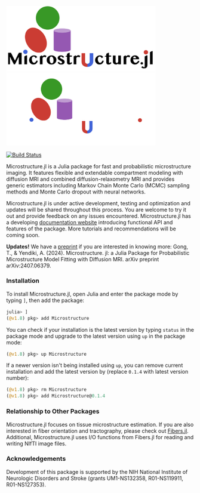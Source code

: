 <img src="docs/src/assets/logo_main.png#gh-light-mode-only" width=400>
<img src="docs/src/assets/logo-dark.png#gh-dark-mode-only" width=400>

[![Build Status](https://github.com/Tinggong/Microstructure.jl/actions/workflows/CI.yml/badge.svg?branch=main)](https://github.com/Tinggong/Microstructure.jl/actions/workflows/CI.yml?query=branch%3Amain)

Microstructure.jl is a Julia package for fast and probabilistic microstructure imaging. It features flexible and extendable compartment modeling with diffusion MRI and combined diffusion-relaxometry MRI and provides generic estimators including Markov Chain Monte Carlo (MCMC) sampling methods and Monte Carlo dropout with neural networks. 

Microstructure.jl is under active development, testing and optimization and updates will be shared throughout this process. You are welcome to try it out and provide feedback on any issues encountered. Microstructure.jl has a developing [documentation website](https://tinggong.github.io/Microstructure.jl/dev/) introducing functional API and features of the package. More tutorials and recommendations will be coming soon. 

**Updates!** We have a [preprint](https://arxiv.org/abs/2407.06379) if you are interested in knowing more:
Gong, T., & Yendiki, A. (2024). Microstructure. jl: a Julia Package for Probabilistic Microstructure Model Fitting with Diffusion MRI. arXiv preprint arXiv:2407.06379. 

### Installation 
To install Microstructure.jl, open Julia and enter the package mode by typing `]`, then add the package:

```julia
julia> ]
(@v1.8) pkg> add Microstructure
```

You can check if your installation is the latest version by typing `status` in the package mode and upgrade to the latest version using `up` in the package mode:

```julia
(@v1.8) pkg> up Microstructure
```

If a newer version isn't being installed using `up`, you can remove current installation and add the latest version by (replace `0.1.4` with latest version number):

```julia
(@v1.8) pkg> rm Microstructure
(@v1.8) pkg> add Microstructure@0.1.4
```

### Relationship to Other Packages
Microstructure.jl focuses on tissue microstructure estimation. If you are also interested in fiber orientation and tractography, please check out [Fibers.jl](https://github.com/lincbrain/Fibers.jl). Additional, Microstructure.jl uses I/O functions from Fibers.jl for reading and writing NIfTI image files.

### Acknowledgements
Development of this package is supported by the NIH National Institute of Neurologic Disorders and Stroke (grants UM1-NS132358, R01-NS119911, R01-NS127353).
